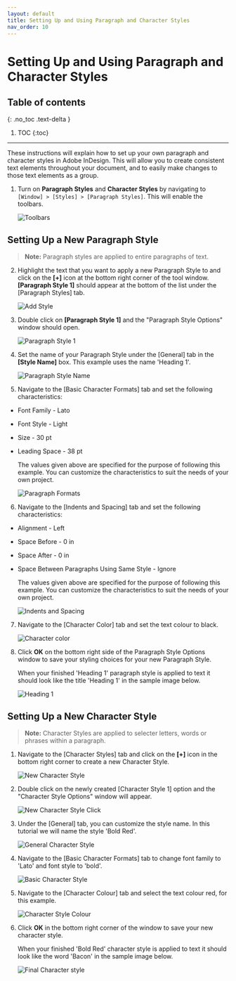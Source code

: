 ```yaml
---
layout: default
title: Setting Up and Using Paragraph and Character Styles
nav_order: 10
---
```


# Setting Up and Using Paragraph and Character Styles

## Table of contents
{: .no_toc .text-delta }

1. TOC
{:toc}

---

These instructions will explain how to set up your own paragraph and character styles in Adobe InDesign.  This will allow you to create consistent text elements throughout your document, and to easily make changes to those text elements as a group.

1. Turn on <b>Paragraph Styles</b> and <b>Character Styles</b> by navigating to `[Window] > [Styles] > [Paragraph Styles]`.  This will enable the toolbars.

    ![Toolbars](https://github.com/jsylew/COMM2216-User-Doc/blob/gh-pages/assets/images/14-Paragraph02.png?raw=true "Toolbars")

## Setting Up a New Paragraph Style
> <b>Note:</b> Paragraph styles are applied to entire paragraphs of text.

2. Highlight the text that you want to apply a new Paragraph Style to and click on the <b>[+]</b> icon at the bottom right corner of the tool window. <b>[Paragraph Style 1]</b> should appear at the bottom of the list under the [Paragraph Styles] tab.

    ![Add Style](https://github.com/jsylew/COMM2216-User-Doc/blob/gh-pages/assets/images/15-Paragraph03.png?raw=true "Add Style")

3. Double click on <b>[Paragraph Style 1]</b> and the "Paragraph Style Options" window should open.

    ![Paragraph Style 1](https://github.com/jsylew/COMM2216-User-Doc/blob/gh-pages/assets/images/16-Paragraph04.png?raw=true "Paragraph Style 1")

4. Set the name of your Paragraph Style under the [General] tab in the <b>[Style Name]</b> box. This example uses the name 'Heading 1'.

    ![Paragraph Style Name](https://github.com/jsylew/COMM2216-User-Doc/blob/gh-pages/assets/images/17-Paragraph05.png?raw=true "Paragraph Style Name")

5. Navigate to the [Basic Character Formats] tab and set the following characteristics:
* Font Family - Lato
* Font Style - Light
* Size - 30 pt
* Leading Space - 38 pt

    The values given above are specified for the purpose of following this example. You can customize the characteristics to suit the needs of your own project.

    ![Paragraph Formats](https://github.com/jsylew/COMM2216-User-Doc/blob/gh-pages/assets/images/18-Paragraph06.png?raw=true "Paragraph Formats")

6. Navigate to the [Indents and Spacing] tab and set the following characteristics:
* Alignment - Left
* Space Before - 0 in
* Space After - 0 in
* Space Between Paragraphs Using Same Style - Ignore

    The values given above are specified for the purpose of following this example. You can customize the characteristics to suit the needs of your own project.

    ![Indents and Spacing](https://github.com/jsylew/COMM2216-User-Doc/blob/gh-pages/assets/images/19-Paragraph07.png?raw=true "Indents and Spacing")

7. Navigate to the [Character Color] tab and set the text colour to black.

    ![Character color](https://github.com/jsylew/COMM2216-User-Doc/blob/gh-pages/assets/images/20-Paragraph08.png?raw=true "Character Color")

8. Click <b>OK</b> on the bottom right side of the Paragraph Style Options window to save your styling choices for your new Paragraph Style.

    When your finished 'Heading 1' paragraph style is applied to text it should look like the title 'Heading 1' in the sample image below.

    ![Heading 1](https://github.com/jsylew/COMM2216-User-Doc/blob/gh-pages/assets/images/heading1.png?raw=true "Paragraph Style Sample")

## Setting Up a New Character Style

> <b>Note:</b> Character Styles are applied to selecter letters, words or phrases within a paragraph.

1. Navigate to the [Character Styles] tab and click on the <b>[+]</b> icon in the bottom right corner to create a new Character Style.

    ![New Character Style](https://github.com/jsylew/COMM2216-User-Doc/blob/gh-pages/assets/images/10-New-character-style.png?raw=true "New Character Style")

2. Double click on the newly created [Character Style 1] option and the "Character Style Options" window will appear.

    ![New Character Style Click](https://github.com/jsylew/COMM2216-User-Doc/blob/gh-pages/assets/images/10-New-character-style2.png?raw=true "Create New Character Style")

3. Under the [General] tab, you can customize the style name.  In this tutorial we will name the style 'Bold Red'.

    ![General Character Style](https://github.com/jsylew/COMM2216-User-Doc/blob/gh-pages/assets/images/11-Char-style-gen.png?raw=true "General Character Style Tab")

4. Navigate to the [Basic Character Formats] tab to change font family to 'Lato' and font style to 'bold'.

    ![Basic Character Style](https://github.com/jsylew/COMM2216-User-Doc/blob/gh-pages/assets/images/12-Char-style-basic.png?raw=true "Basic Character Style Tab")

5. Navigate to the [Character Colour] tab and select the text colour red, for this example.

    ![Character Style Colour](https://github.com/jsylew/COMM2216-User-Doc/blob/gh-pages/assets/images/13-Char-style-colour.png?raw=true "Character Style Colour Tab")

6. Click <b>OK</b> in the bottom right corner of the window to save your new character style.  

    When your finished 'Bold Red' character style is applied to text it should look like the word 'Bacon' in the sample image below.

    ![Final Character style](https://github.com/jsylew/COMM2216-User-Doc/blob/gh-pages/assets/images/14-Char-style-sample.png?raw=true "Final Character Style Red Bold")


